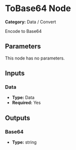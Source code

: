 
# ToBase64 Node

**Category:** Data / Convert

Encode to Base64

## Parameters

This node has no parameters.

## Inputs


### Data
- **Type:** Data
- **Required:** Yes



## Outputs


### Base64
- **Type:** string




